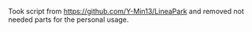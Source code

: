 Took script from https://github.com/Y-Min13/LineaPark and removed not needed parts for the personal usage.
